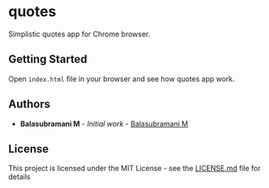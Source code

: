 # quotes

Simplistic quotes app for Chrome browser.

## Getting Started

Open `index.html` file in your browser and see how quotes app work.

## Authors

*   **Balasubramani M** - _Initial work_ - [Balasubramani M](https://github.com/balasubramanim)

## License

This project is licensed under the MIT License - see the [LICENSE.md](LICENSE) file for details
